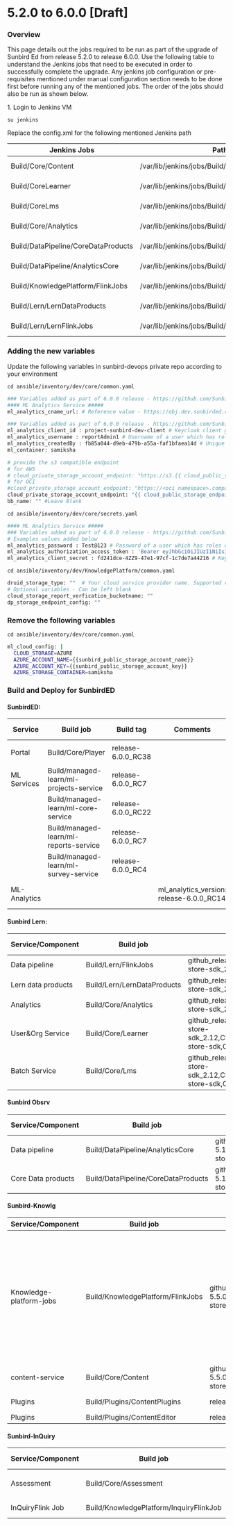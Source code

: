 # 5.2.0 to 6.0.0 \[Draft]

###

### Overview <a href="#user-content-overview" id="user-content-overview"></a>

This page details out the jobs required to be run as part of the upgrade of Sunbird Ed from release 5.2.0 to release 6.0.0. Use the following table to understand the Jenkins jobs that need to be executed in order to successfully complete the upgrade. Any jenkins job configuration or pre-requisites mentioned under manual configuration section needs to be done first before running any of the mentioned jobs. The order of the jobs should also be run as shown below.

1\. Login to Jenkins VM

```su jenkins```


Replace the config.xml for the following mentioned Jenkins path

| Jenkins Jobs  | Path of Jenkins Server  | Update Jenkins job URL  |
|---|---|---|
| Build/Core/Content  | /var/lib/jenkins/jobs/Build/jobs/Core/jobs/Content  |  https://github.com/project-sunbird/sunbird-devops/blob/release-6.0.0/deploy/jenkins/jobs/Build/jobs/Core/jobs/Content/config.xml |
| Build/CoreLearner  | /var/lib/jenkins/jobs/Build/jobs/Core/jobs/Learner  |  https://github.com/project-sunbird/sunbird-devops/blob/release-6.0.0/deploy/jenkins/jobs/Build/jobs/Core/jobs/Learner/config.xml |
|Build/CoreLms   | /var/lib/jenkins/jobs/Build/jobs/Core/jobs/Lms  | https://github.com/project-sunbird/sunbird-devops/blob/release-6.0.0/deploy/jenkins/jobs/Build/jobs/Core/jobs/Lms/config.xml  |
| Build/Core/Analytics  | /var/lib/jenkins/jobs/Build/jobs/Core/jobs/Analytics  |  https://github.com/project-sunbird/sunbird-devops/blob/release-6.0.0/deploy/jenkins/jobs/Build/jobs/Core/jobs/Analytics/config.xml |
|  Build/DataPipeline/CoreDataProducts | /var/lib/jenkins/jobs/Build/jobs/DataPipeline/jobs/CoreDataProducts  |  https://github.com/project-sunbird/sunbird-devops/blob/release-6.0.0/deploy/jenkins/jobs/Build/jobs/DataPipeline/jobs/CoreDataProducts/config.xml |
| Build/DataPipeline/AnalyticsCore  |  /var/lib/jenkins/jobs/Build/jobs/DataPipeline/jobs/AnalyticsCore | https://github.com/project-sunbird/sunbird-devops/blob/release-6.0.0/deploy/jenkins/jobs/Build/jobs/DataPipeline/jobs/AnalyticsCore/config.xml  |
| Build/KnowledgePlatform/FlinkJobs  | /var/lib/jenkins/jobs/Build/jobs/KnowledgePlatform/jobs/FlinkJobs  |  https://github.com/project-sunbird/sunbird-devops/blob/release-6.0.0/deploy/jenkins/jobs/Build/jobs/KnowledgePlatform/jobs/FlinkJobs/config.xml |
| Build/Lern/LernDataProducts  |  /var/lib/jenkins/jobs/Build/jobs/Lern/jobs/LernDataProducts |  https://github.com/project-sunbird/sunbird-devops/blob/release-6.0.0/deploy/jenkins/jobs/Build/jobs/Lern/jobs/LernDataProducts/config.xml |
| Build/Lern/LernFlinkJobs  | /var/lib/jenkins/jobs/Build/jobs/Lern/jobs/LernFlinkJobs  |  https://github.com/project-sunbird/sunbird-devops/blob/release-6.0.0/deploy/jenkins/jobs/Build/jobs/Lern/jobs/LernFlinkJobs/config.xml |

### Adding the new variables
Update the  following variables in sunbird-devops private repo according to your environment

```cd ansible/inventory/dev/core/common.yaml```

```bash
### Variables added as part of 6.0.0 release - https://github.com/Sunbird-Ed/ml-analytics-service/tree/release-6.0.0/release-notes/6.0.0.md
#### ML Analytics Service #####
ml_analytics_cname_url: # Reference value - https://obj.dev.sunbirded.org/samiksha/

### Variables added as part of 6.0.0 release - https://github.com/Sunbird-Ed/ml-analytics-service/tree/release-6.0.0/release-notes/6.0.0.md
ml_analytics_client_id : project-sunbird-dev-client # Keycloak client group
ml_analytics_username : reportAdmin1 # Username of a user which has roles of "PROGRAM_MANAGER", "PROGRAM_DESIGNER", "REPORT_ADMIN", "REPORT_VIEWER"
ml_analytics_createdBy : fb85a044-d9eb-479b-a55a-faf1bfaea14d # Unique system generated user UUID which is the same user as above
ml_container: samiksha

# provide the s3 compatible endpoint
# for AWS
# cloud_private_storage_account_endpoint: "https://s3.{{ cloud_public_storage_region }}.amazonaws.com"
# for OCI
#cloud_private_storage_account_endpoint: "https://<oci_namespace>.compat.objectstorage.{{cloud_public_storage_region}}.oraclecloud.com"
cloud_private_storage_account_endpoint: "{{ cloud_public_storage_endpoint }}" # Leave Blank for Azure
bb_name: "" #Leave Blank
```
```cd ansible/inventory/dev/core/secrets.yaml```

```bash
#### ML Analytics Service #####
### Variables added as part of 6.0.0 release - https://github.com/Sunbird-Ed/ml-analytics-service/tree/release-6.0.0/release-notes/6.0.0.md
# Examples values added below
ml_analytics_password : Test@123 # Password of a user which has roles of "PROGRAM_MANAGER", "PROGRAM_DESIGNER", "REPORT_ADMIN", "REPORT_VIEWER"
ml_analytics_authorization_access_token : 'Bearer eyJhbGciOiJIUzI1NiIsInR5cCI6IkpXVCJ9.eyJpc3MiOiJkOTY3NzRjYzXXXXXXXXXXXXXQ4Y2RiOWQ2Mzg0OSJ9.n4hXxKxl_698yeZPSWhXeGvMOb4esfgPadIZe8jZ0Z4' # Bearer auth token which has access to APIs as defined in the https://github.com/Sunbird-Ed/ml-analytics-service/tree/release-6.0.0/release-notes/6.0.0.md
ml_analytics_client_secret : fd241dce-4ZZ9-47e1-97cf-1c7de7a44216 # Keycloak client secret for creating tokens, mapped to client id supplied to variable ml_analytics_client_id
```

```cd ansible/inventory/dev/KnowledgePlatform/common.yaml```

```bash
druid_storage_type: ""  # Your cloud service provider name. Supported values are aws, azure, gcloud
# Optional variables - Can be left blank
cloud_storage_report_verfication_bucketname: ""
dp_storage_endpoint_config: ""
```
### Remove the following variables

```cd ansible/inventory/dev/core/common.yaml```


```bash
ml_cloud_config: |
  CLOUD_STORAGE=AZURE
  AZURE_ACCOUNT_NAME={{sunbird_public_storage_account_name}}
  AZURE_ACCOUNT_KEY={{sunbird_public_storage_account_key}}
  AZURE_STORAGE_CONTAINER=samiksha
```

###

### **Build and Deploy for SunbirdED**

####

#### **SunbirdED:**

| Service      | Build job                               | Build tag           | Comments                                    | Deploy Job                                | Deploy tag    |
| ------------ | --------------------------------------- | ------------------- | ------------------------------------------- | ----------------------------------------- | ------------- |
| Portal       | <p>Build/Core/Player<br></p>            | release-6.0.0\_RC38 |                                             | Deploy/Kubernetes/Player                  | release-6.0.0 |
| ML Services  | Build/managed-learn/ml-projects-service | release-6.0.0\_RC7  |                                             | Deploy/managed-learn/ml-projects-service  | release-6.0.0 |
|              | Build/managed-learn/ml-core-service     | release-6.0.0\_RC22 |                                             | Deploy/managed-learn/ml-core-service      | release-6.0.0 |
|              | Build/managed-learn/ml-reports-service  | release-6.0.0\_RC7  |                                             | Deploy/managed-learn/ml-reports-service   | release-6.0.0 |
|              | Build/managed-learn/ml-survey-service   | release-6.0.0\_RC4  |                                             | Deploy/managed-learn/ml-survey-service    | release-6.0.0 |
| ML-Analytics |                                         |                     | ml\_analytics\_version: release-6.0.0\_RC14 | Deploy/managed-learn/ml-analytics-service | release-5.2.0 |

####

#### Sunbird Lern:

<table data-full-width="false"><thead><tr><th>Service/Component</th><th>Build job</th><th>Build tag</th><th>Deploy Job</th><th>Deploy tag</th><th>Comments</th></tr></thead><tbody><tr><td>Data pipeline</td><td>Build/Lern/FlinkJobs</td><td>github_release_tag:release-5.3.1_RC1,CLOUD_STORE_GROUP_ID:org.sunbird,CLOUD_STORE_ARTIFACT_ID:cloud-store-sdk_2.12,CLOUD_STORE_VERSION:1.4.6</td><td>Deploy/Lern/FlinkJobs</td><td>release-5.3.0_RC5</td><td></td></tr><tr><td>Lern data products</td><td>Build/Lern/LernDataProducts</td><td>github_release_tag:release-5.3.1_RC1,CLOUD_STORE_GROUP_ID:org.sunbird,CLOUD_STORE_ARTIFACT_ID:cloud-store-sdk_2.12,CLOUD_STORE_VERSION:1.4.6</td><td>Deploy/Lern/LernDataProducts</td><td>release-5.1.0_RC1</td><td></td></tr><tr><td>Analytics</td><td>Build/Core/Analytics</td><td>github_release_tag:release-5.1.2_RC1,CLOUD_STORE_GROUP_ID:org.sunbird,CLOUD_STORE_ARTIFACT_ID:cloud-store-sdk_2.12,CLOUD_STORE_VERSION:1.4.0</td><td>Deploy/Kubernetes/Analytics</td><td>release-5.2.0-lern</td><td></td></tr><tr><td>User&#x26;Org Service</td><td>Build/Core/Learner</td><td>github_release_tag:release-5.3.1_RC1,CLOUD_STORE_GROUP_ID:org.sunbird,CLOUD_STORE_ARTIFACT_ID:cloud-store-sdk_2.12,CLOUD_STORE_VERSION:1.4.0CLOUD_STORE_GROUP_ID:org.sunbird,CLOUD_STORE_ARTIFACT_ID:cloud-store-sdk,CLOUD_STORE_VERSION:1.4.6</td><td>Deploy/Kubernetes/Learner</td><td>release-5.3.0-lern</td><td></td></tr><tr><td>Batch Service</td><td>Build/Core/Lms</td><td>github_release_tag:release-5.3.2_RC1,,CLOUD_STORE_GROUP_ID:org.sunbird,CLOUD_STORE_ARTIFACT_ID:cloud-store-sdk_2.12,CLOUD_STORE_VERSION:1.4.0CLOUD_STORE_GROUP_ID:org.sunbird,CLOUD_STORE_ARTIFACT_ID:cloud-store-sdk,CLOUD_STORE_VERSION:1.4.6</td><td>Deploy/Kubernetes/Lms</td><td>release-5.3.0-lern</td><td></td></tr></tbody></table>



#### Sunbird Obsrv

<table data-full-width="false"><thead><tr><th>Service/Component</th><th>Build job</th><th>Build tag</th><th>Deploy Job</th><th>Deploy tag</th><th>Comments</th></tr></thead><tbody><tr><td>Data pipeline</td><td>Build/DataPipeline/AnalyticsCore</td><td>github_release_tag:release-5.1.2_RC1,CLOUD_STORE_GROUP_ID:org.sunbird,CLOUD_STORE_ARTIFACT_ID:cloud-store-sdk_2.12,CLOUD_STORE_VERSION:1.4.0</td><td>Deploy/DataPipeline/AnalyticsCore</td><td>release-5.0.0_RC1</td><td></td></tr><tr><td>Core Data products</td><td>Build/DataPipeline/CoreDataProducts</td><td>github_release_tag:release-5.1.2_RC1,CLOUD_STORE_GROUP_ID:org.sunbird,CLOUD_STORE_ARTIFACT_ID:cloud-store-sdk_2.12,CLOUD_STORE_VERSION:1.4.0</td><td>Deploy/DataPipeline/CoreDataProducts</td><td>release-5.0.0_RC1</td><td></td></tr></tbody></table>



#### **Sunbird-Knowlg**

<table data-full-width="false"><thead><tr><th width="164">Service/Component</th><th width="144">Build job</th><th width="132">Build tag</th><th>Deploy Job</th><th>Deploy tag</th><th>Comments</th></tr></thead><tbody><tr><td>Knowledge-platform-jobs</td><td>Build/KnowledgePlatform/FlinkJobs</td><td>github_release_tag:release-5.5.0_RC2,CLOUD_STORE_GROUP_ID:org.sunbird,CLOUD_STORE_ARTIFACT_ID:cloud-store-sdk_2.12,CLOUD_STORE_VERSION:1.4.6</td><td>Deploy/KnowledgePlatform/FlinkJobs</td><td>release-5.4.1_RC1</td><td>Jobs to be deployed:
<strong>1. asset-enrichment
2.content-publish
3. post-publish-processor
4. qrcode-image-generator
5. video-stream-generator</strong></td></tr><tr><td>content-service</td><td>Build/Core/Content</td><td>github_release_tag:release-5.5.0_RC1,CLOUD_STORE_GROUP_ID:org.sunbird,CLOUD_STORE_ARTIFACT_ID:cloud-store-sdk,CLOUD_STORE_VERSION:1.4.6</td><td>Deploy/Kubernetes/Content</td><td>release-6.0.0</td><td></td></tr><tr><td>Plugins</td><td>Build/Plugins/ContentPlugins</td><td>release-5.2.1_RC3</td><td>Deploy/Plugins/ContentPlugins</td><td>release-6.0.0</td><td></td></tr><tr><td>Plugins</td><td>Build/Plugins/ContentEditor</td><td>release-5.2.1_RC3</td><td>Deploy/Plugins/ContentEditor</td><td>release6.0.0</td><td></td></tr></tbody></table>

#### **Sunbird-InQuiry**

<table data-full-width="true"><thead><tr><th>Service/Component</th><th>Build job</th><th>Build tag</th><th>Deploy Job</th><th>Deploy tag</th><th>Comments</th></tr></thead><tbody><tr><td>Assessment</td><td>Build/Core/Assessment</td><td>inquiry_release_tag:release-5.6.0_RC1,core_release_tag:release-5.2.0_RC2</td><td>Deploy/Kubernetes/Assessment</td><td>release-6.0.0</td><td></td></tr><tr><td>InQuiryFlink Job</td><td>Build/KnowledgePlatform/InquiryFlinkJob</td><td>release-5.7.0_RC2</td><td>Deploy/KnowledgePlatform/InquiryFlinkJob</td><td>release-5.7.0_RC1</td><td></td></tr></tbody></table>

